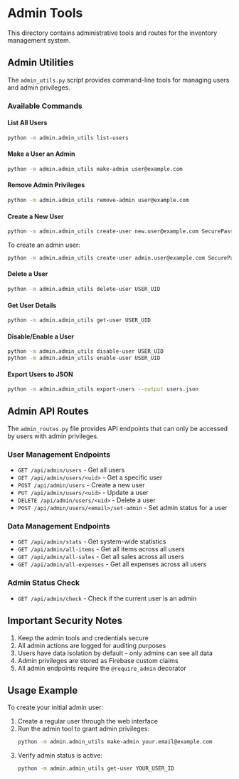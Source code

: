 # Admin Tools

This directory contains administrative tools and routes for the inventory management system.

## Admin Utilities

The `admin_utils.py` script provides command-line tools for managing users and admin privileges.

### Available Commands

#### List All Users
```bash
python -m admin.admin_utils list-users
```

#### Make a User an Admin
```bash
python -m admin.admin_utils make-admin user@example.com
```

#### Remove Admin Privileges
```bash
python -m admin.admin_utils remove-admin user@example.com
```

#### Create a New User
```bash
python -m admin.admin_utils create-user new.user@example.com SecurePassword123
```

To create an admin user:
```bash
python -m admin.admin_utils create-user admin.user@example.com SecurePassword123 --admin
```

#### Delete a User
```bash
python -m admin.admin_utils delete-user USER_UID
```

#### Get User Details
```bash
python -m admin.admin_utils get-user USER_UID
```

#### Disable/Enable a User
```bash
python -m admin.admin_utils disable-user USER_UID
python -m admin.admin_utils enable-user USER_UID
```

#### Export Users to JSON
```bash
python -m admin.admin_utils export-users --output users.json
```

## Admin API Routes

The `admin_routes.py` file provides API endpoints that can only be accessed by users with admin privileges.

### User Management Endpoints
- `GET /api/admin/users` - Get all users
- `GET /api/admin/users/<uid>` - Get a specific user
- `POST /api/admin/users` - Create a new user
- `PUT /api/admin/users/<uid>` - Update a user
- `DELETE /api/admin/users/<uid>` - Delete a user
- `POST /api/admin/users/<email>/set-admin` - Set admin status for a user

### Data Management Endpoints
- `GET /api/admin/stats` - Get system-wide statistics
- `GET /api/admin/all-items` - Get all items across all users
- `GET /api/admin/all-sales` - Get all sales across all users
- `GET /api/admin/all-expenses` - Get all expenses across all users

### Admin Status Check
- `GET /api/admin/check` - Check if the current user is an admin

## Important Security Notes

1. Keep the admin tools and credentials secure
2. All admin actions are logged for auditing purposes
3. Users have data isolation by default - only admins can see all data
4. Admin privileges are stored as Firebase custom claims
5. All admin endpoints require the `@require_admin` decorator

## Usage Example

To create your initial admin user:

1. Create a regular user through the web interface
2. Run the admin tool to grant admin privileges:
   ```bash
   python -m admin.admin_utils make-admin your.email@example.com
   ```
3. Verify admin status is active:
   ```bash
   python -m admin.admin_utils get-user YOUR_USER_ID
   ```